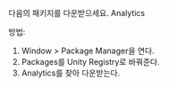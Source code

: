 다음의 패키지를 다운받으세요.
Analytics

방법:
1. Window > Package Manager을 연다.
2. Packages를 Unity Registry로 바꿔준다.
3. Analytics를 찾아 다운받는다.